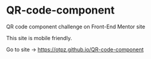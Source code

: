 # QR-code-component
QR code component challenge on Front-End Mentor site

This site is mobile friendly.

Go to site -> https://otpz.github.io/QR-code-component
